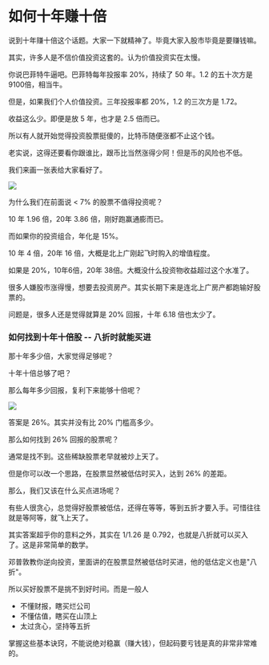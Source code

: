 # 如何十年赚十倍

说到十年赚十倍这个话题。大家一下就精神了。毕竟大家入股市毕竟是要赚钱嘛。

其实，许多人是不信价值投资这套的。认为价值投资实在太慢。

你说巴菲特牛逼吧。巴菲特每年投报率 20%，持续了 50 年。1.2 的五十次方是 9100倍，相当牛。

但是，如果我们个人价值投资。三年投报率都 20%，1.2 的三次方是 1.72。

收益这么少。即便是放 5 年，也才是 2.5 倍而已。

所以有人就开始觉得投资股票挺傻的，比特币随便涨都不止这个钱。

老实说，这得还要看你跟谁比，跟币比当然涨得少阿！但是币的风险也不低。

我们来画一张表给大家看好了。

![](https://d.pr/i/eSOvQ2+)

为什么我们在前面说 < 7% 的股票不值得投资呢？

10 年 1.96 倍，20年 3.86 倍，刚好跑赢通膨而已。

而如果你的投资组合，年化是 15%。

10 年 4 倍，20年 16 倍，大概是北上广刚起飞时购入的增值程度。

如果是 20%，10年6倍，20年 38倍。大概没什么投资物收益超过这个水准了。

很多人嫌股市涨得慢，想要去投资房产。其实长期下来是连北上广房产都跑输好股票的。

问题是，很多人还是觉得就算是 20% 回报，十年 6.18 倍也太少了。

### 如何找到十年十倍股 -- 八折时就能买进

那十年多少倍，大家觉得足够呢？

十年十倍总够了吧？

那么每年多少回报，复利下来能够十倍呢？

![](https://d.pr/i/VsE5DN+)

答案是 26%。其实并没有比 20% 门槛高多少。

那么如何找到 26% 回报的股票呢？

通常是找不到。这些稀缺股票老早就被炒上天了。

但是你可以改一个思路，在股票显然被低估时买入，达到 26% 的差距。

那么，我们又该在什么买点进场呢？

有些人很贪心，总觉得好股票被低估，还得在等等，等到五折才要入手。可惜往往就是等阿等，就飞上天了。

其实答案超乎你的意料之外，其实在 1/1.26 是 0.792，也就是八折就可以买入了。这是非常简单的数学。

邓普敦教你逆向投资，里面讲的在股票显然被低估时买进，他的低估定义也是"八折"。

所以买好股票不是挑不到好时间。而是一般人

* 不懂财报，瞎买烂公司
* 不懂估值，瞎买在山顶上
* 太过贪心，坚持等五折

掌握这些基本诀窍，不能说绝对稳赢（赚大钱），但起码要亏钱是真的非常非常难的。
